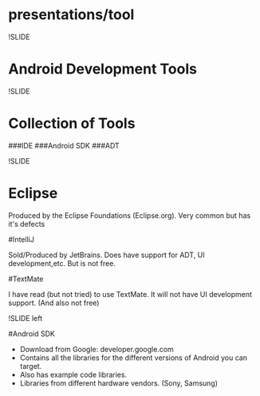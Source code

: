# presentations/tool

!SLIDE

# Android Development Tools

!SLIDE

# Collection of Tools

###IDE
###Android SDK
###ADT

!SLIDE

# Eclipse

Produced by the Eclipse Foundations (Eclipse.org). Very common but has it's defects

#IntelliJ

Sold/Produced by JetBrains. Does have support for ADT, UI development,etc. But is not free. 

#TextMate

I have read (but not tried) to use TextMate. It will not have UI development support. (And also not free)

!SLIDE left

#Android SDK

* Download from Google: developer.google.com
* Contains all the libraries for the different versions of Android you can target. 
* Also has example code libraries. 
* Libraries from different hardware vendors. (Sony, Samsung)